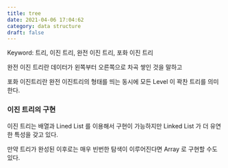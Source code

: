 ```yaml
---
title: tree
date: 2021-04-06 17:04:62
category: data structure
draft: false
---
```


Keyword: 트리, 이진 트리, 완전 이진 트리, 포화 이진 트리

완전 이진 트리란 데이터가 왼쪽부터 오른쪽으로 차곡 쌓인 것을 말하고

포화 이진트리란 완전 이진트리의 형태를 띄는 동시에 모든 Level 이 꽉찬 트리를 의미한다.

### 이진 트리의 구현

이진 트리는 배열과 Lined List 를 이용해서 구현이 가능하지만 Linked List 가 더 유연한 특성을 갖고 있다.

만약 트리가 완성된 이후로는 매우 빈번한 탐색이 이루어진다면 Array 로 구현할 수도 있다.
